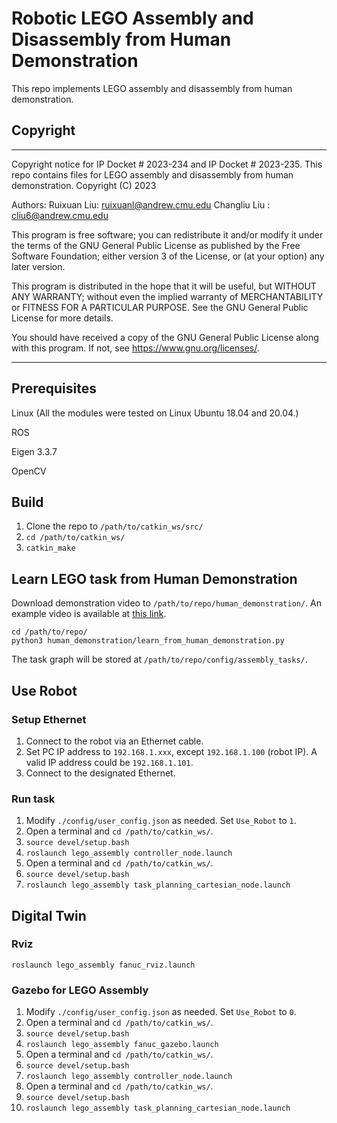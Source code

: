 # Robotic LEGO Assembly and Disassembly from Human Demonstration
This repo implements LEGO assembly and disassembly from human demonstration.


## Copyright

***********************************************************************************************************************************************************************
Copyright notice for IP Docket # 2023-234 and IP Docket # 2023-235.
This repo contains files for LEGO assembly and disassembly from human demonstration.
Copyright (C) 2023

Authors:
Ruixuan Liu: ruixuanl@andrew.cmu.edu
Changliu Liu : cliu6@andrew.cmu.edu

This program is free software; you can redistribute it and/or
modify it under the terms of the GNU General Public License
as published by the Free Software Foundation; either version 3
of the License, or (at your option) any later version.
 
This program is distributed in the hope that it will be useful,
but WITHOUT ANY WARRANTY; without even the implied warranty of
MERCHANTABILITY or FITNESS FOR A PARTICULAR PURPOSE.  See the
GNU General Public License for more details.

You should have received a copy of the GNU General Public License
along with this program.  If not, see <https://www.gnu.org/licenses/>.
***********************************************************************************************************************************************************************


## Prerequisites
Linux (All the modules were tested on Linux Ubuntu 18.04 and 20.04.)

ROS

Eigen 3.3.7

OpenCV

## Build
1. Clone the repo to `/path/to/catkin_ws/src/`
2. `cd /path/to/catkin_ws/`
3. `catkin_make`

## Learn LEGO task from Human Demonstration
Download demonstration video to `/path/to/repo/human_demonstration/`. An example video is available at [this link](https://drive.google.com/file/d/1B8meDY02TvG3Zd5gK1jp-HvyWr81xG2g/view?usp=share_link).
```
cd /path/to/repo/
python3 human_demonstration/learn_from_human_demonstration.py
```
The task graph will be stored at `/path/to/repo/config/assembly_tasks/`.


## Use Robot
### Setup Ethernet
1. Connect to the robot via an Ethernet cable.
2. Set PC IP address to `192.168.1.xxx`, except `192.168.1.100` (robot IP). A valid IP address could be `192.168.1.101`. 
3. Connect to the designated Ethernet.

### Run task
1. Modify `./config/user_config.json` as needed. Set `Use_Robot` to `1`.
2. Open a terminal and `cd /path/to/catkin_ws/`.
3. `source devel/setup.bash`
4. `roslaunch lego_assembly controller_node.launch`
5. Open a terminal and `cd /path/to/catkin_ws/`.
6. `source devel/setup.bash`
7. `roslaunch lego_assembly task_planning_cartesian_node.launch`

## Digital Twin
### Rviz
`roslaunch lego_assembly fanuc_rviz.launch`


### Gazebo for LEGO Assembly
1. Modify `./config/user_config.json` as needed. Set `Use_Robot` to `0`.
2. Open a terminal and `cd /path/to/catkin_ws/`.
3. `source devel/setup.bash`
4. `roslaunch lego_assembly fanuc_gazebo.launch`
5. Open a terminal and `cd /path/to/catkin_ws/`.
6. `source devel/setup.bash`
7. `roslaunch lego_assembly controller_node.launch`
8. Open a terminal and `cd /path/to/catkin_ws/`.
9. `source devel/setup.bash`
10. `roslaunch lego_assembly task_planning_cartesian_node.launch`